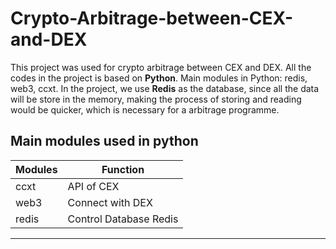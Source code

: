 # Crypto-Arbitrage-between-CEX-and-DEX
This project was used for crypto arbitrage between CEX and DEX. All the codes in the project is based on **Python**.  Main modules in Python: redis, web3, ccxt.  In the project, we use **Redis** as the database, since all the data will be store in the memory, making the process of storing and reading would be quicker, which is necessary for a arbitrage programme.

## Main modules used in python
|Modules | Function|
-------|--------
ccxt | API of CEX
web3| Connect with DEX
redis| Control Database Redis
------
